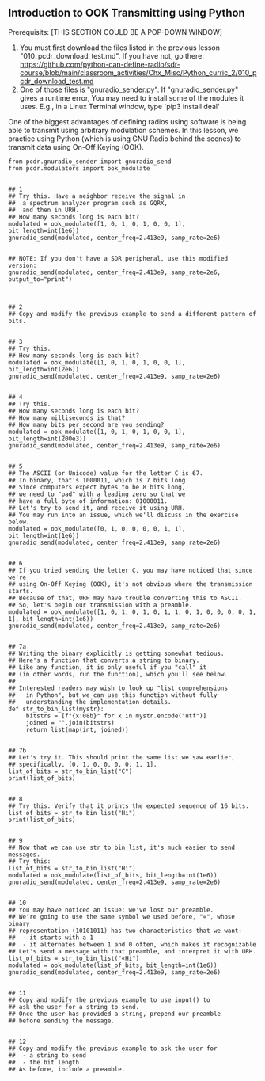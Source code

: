 ## Introduction to OOK Transmitting using Python
Prerequisits:  [THIS SECTION COULD BE A POP-DOWN WINDOW]
1.  You must first download the files listed in the previous lesson "010_pcdr_download_test.md".  If you have not, go there: <HTML>https://github.com/python-can-define-radio/sdr-course/blob/main/classroom_activities/Chx_Misc/Python_curric_2/010_pcdr_download_test.md<HTML>
2. One of those files is "gnuradio_sender.py".  If "gnuradio_sender.py" gives a runtime error, You may need to install some of the modules it uses.  E.g., in a Linux Terminal window, type `pip3 install deal'


One of the biggest advantages of defining radios using software is being able to transmit using arbitrary modulation schemes. In this lesson, we practice using Python (which is using GNU Radio behind the scenes) to transmit data using On-Off Keying (OOK).

```python3
from pcdr.gnuradio_sender import gnuradio_send
from pcdr.modulators import ook_modulate


## 1
## Try this. Have a neighbor receive the signal in 
##  a spectrum analyzer program such as GQRX,
##  and then in URH.
## How many seconds long is each bit?
modulated = ook_modulate([1, 0, 1, 0, 1, 0, 0, 1], bit_length=int(1e6))
gnuradio_send(modulated, center_freq=2.413e9, samp_rate=2e6)


## NOTE: If you don't have a SDR peripheral, use this modified version:
gnuradio_send(modulated, center_freq=2.413e9, samp_rate=2e6, output_to="print")



## 2
## Copy and modify the previous example to send a different pattern of bits.


## 3
## Try this.
## How many seconds long is each bit?
modulated = ook_modulate([1, 0, 1, 0, 1, 0, 0, 1], bit_length=int(2e6))
gnuradio_send(modulated, center_freq=2.413e9, samp_rate=2e6)


## 4
## Try this.
## How many seconds long is each bit?
## How many milliseconds is that?
## How many bits per second are you sending?
modulated = ook_modulate([1, 0, 1, 0, 1, 0, 0, 1], bit_length=int(200e3))
gnuradio_send(modulated, center_freq=2.413e9, samp_rate=2e6)


## 5
## The ASCII (or Unicode) value for the letter C is 67.
## In binary, that's 1000011, which is 7 bits long.
## Since computers expect bytes to be 8 bits long,
## we need to "pad" with a leading zero so that we
## have a full byte of information: 01000011.
## Let's try to send it, and receive it using URH.
## You may run into an issue, which we'll discuss in the exercise below.
modulated = ook_modulate([0, 1, 0, 0, 0, 0, 1, 1], bit_length=int(1e6))
gnuradio_send(modulated, center_freq=2.413e9, samp_rate=2e6)


## 6
## If you tried sending the letter C, you may have noticed that since we're
## using On-Off Keying (OOK), it's not obvious where the transmission starts.
## Because of that, URH may have trouble converting this to ASCII.
## So, let's begin our transmission with a preamble.
modulated = ook_modulate([1, 0, 1, 0, 1, 0, 1, 1, 0, 1, 0, 0, 0, 0, 1, 1], bit_length=int(1e6))
gnuradio_send(modulated, center_freq=2.413e9, samp_rate=2e6)


## 7a
## Writing the binary explicitly is getting somewhat tedious.
## Here's a function that converts a string to binary.
## Like any function, it is only useful if you "call" it
## (in other words, run the function), which you'll see below.
##
## Interested readers may wish to look up "list comprehensions 
##   in Python", but we can use this function without fully 
##   understanding the implementation details.
def str_to_bin_list(mystr):
     bitstrs = [f"{x:08b}" for x in mystr.encode("utf")]
     joined = "".join(bitstrs)
     return list(map(int, joined))


## 7b
## Let's try it. This should print the same list we saw earlier,
## specifically, [0, 1, 0, 0, 0, 0, 1, 1].
list_of_bits = str_to_bin_list("C")
print(list_of_bits)


## 8
## Try this. Verify that it prints the expected sequence of 16 bits.
list_of_bits = str_to_bin_list("Hi")
print(list_of_bits)


## 9
## Now that we can use str_to_bin_list, it's much easier to send messages.
## Try this:
list_of_bits = str_to_bin_list("Hi")
modulated = ook_modulate(list_of_bits, bit_length=int(1e6))
gnuradio_send(modulated, center_freq=2.413e9, samp_rate=2e6)


## 10
## You may have noticed an issue: we've lost our preamble.
## We're going to use the same symbol we used before, "«", whose binary
## representation (10101011) has two characteristics that we want:
##  - it starts with a 1
##  - it alternates between 1 and 0 often, which makes it recognizable
## Let's send a message with that preamble, and interpret it with URH.
list_of_bits = str_to_bin_list("«Hi")
modulated = ook_modulate(list_of_bits, bit_length=int(1e6))
gnuradio_send(modulated, center_freq=2.413e9, samp_rate=2e6)


## 11
## Copy and modify the previous example to use input() to 
## ask the user for a string to send.
## Once the user has provided a string, prepend our preamble 
## before sending the message.


## 12
## Copy and modify the previous example to ask the user for
##  - a string to send
##  - the bit length
## As before, include a preamble.
```
